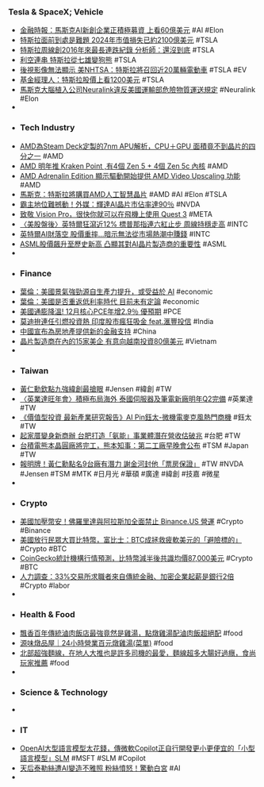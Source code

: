 ### Tesla & SpaceX; Vehicle
- [金融時報：馬斯克AI新創企業正積極募資 上看60億美元](https://news.cnyes.com/news/id/5438357) #AI #Elon
- [特斯拉面前到處是難題 2024年市值損失已約2100億美元](https://news.cnyes.com/news/id/5438182) #TSLA
- [特斯拉周線創2016年來最長連跌紀錄 分析師：還沒到底](https://news.cnyes.com/news/id/5438552) #TSLA
- [利空連串 特斯拉從七雄變狗熊](https://www.ctee.com.tw/news/20240127700667-430704) #TSLA
- [後視影像無法顯示 美NHTSA：特斯拉將召回近20萬輛電動車](https://news.cnyes.com/news/id/5438407) #TSLA #EV
- [基金經理人：特斯拉股價上看1200美元](https://news.cnyes.com/news/id/5438558) #TSLA
- [馬斯克大腦植入公司Neuralink違反美國運輸部危險物質運送規定](https://news.cnyes.com/news/id/5438402) #Neuralink #Elon
-
- ### Tech Industry
- [AMD為Steam Deck定製的7nm APU解析，CPU＋GPU 面積竟不到晶片的四分之一](https://www.techbang.com/posts/112100-amds-custom-7nm-van-gogh-apu-for-the-steam-deck-was-revealed) #AMD
- [AMD 明年推 Kraken Point ,有4個 Zen 5 + 4個 Zen 5c 內核](https://www.coolaler.com/index/amd-明年推-kraken-point-有4個-zen-5-4個-zen-5c-內核/) #AMD
- [AMD Adrenalin Edition 顯示驅動開始提供 AMD Video Upscaling 功能](https://benchlife.info/amd-adrenalin-edition-display-driver-begins-to-provide-amd-video-upscaling-function/) #AMD
- [馬斯克：特斯拉將購買AMD人工智慧晶片](https://news.cnyes.com/news/id/5438567) #AMD #AI #Elon #TSLA
- [霸主地位難撼動！外媒：輝達AI晶片市佔率達90％](https://ec.ltn.com.tw/article/breakingnews/4564780) #NVDA
- [致敬 Vision Pro，很快你就可以在飛機上使用 Quest 3](https://technews.tw/2024/01/27/vision-pro-meta-quest-3/) #META
- [〈美股盤後〉英特爾狂瀉近12% 標普那指連六紅止步 周線持穩走高](https://news.cnyes.com/news/id/5438550) #INTC
- [英特爾AI財落空 股價重摔…暗示無法從市場熱潮中賺錢](https://udn.com/news/story/7240/7736727) #INTC
- [ASML股價飆升至歷史新高 凸顯其對AI晶片製造商的重要性](https://news.cnyes.com/news/id/5438455) #ASML
-
- ### Finance
- [葉倫：美國景氣強勁源自生產力提升，或受益於 AI](https://technews.tw/2024/01/26/yellen-usa-productivity-growth/) #economic
- [葉倫：美國是否重返低利率時代 目前未有定論](https://news.cnyes.com/news/id/5438551) #economic
- [美國通膨降溫! 12月核心PCE年增2.9％ 優預期](https://www.ctee.com.tw/news/20240126701799-430701) #PCE
- [莫迪拚連任引燃投資熱 印度股市瘋狂吸金 feat.滙豐投信](https://www.ctee.com.tw/news/20240127700013-430702) #India
- [中國宣布為房地產提供新的金融支持](https://www.rfi.fr/tw/中國/20240126-中國宣布為房地產提供新的金融支持) #China
- [晶片製造商在內的15家美企 有意向越南投資80億美元](https://news.cnyes.com/news/id/5438398) #Vietnam
-
- ### Taiwan
- [黃仁勳欽點九強緯創最搶眼](https://www.ctee.com.tw/news/20240127700130-439901) #Jensen #緯創 #TW
- [〈英業達旺年會〉積極布局海外 泰國伺服器及筆電新廠明年Q2完備](https://news.cnyes.com/news/id/5438403) #英業達 #TW
- [《價值型投資 最新產業研究報告》AI Pin鈺太-微機電麥克風熱門商機](https://news.cnyes.com/news/id/5437431) #鈺太 #TW
- [起家厝變身新商辦 台肥打造「氨能」事業體潛在營收估破兆](https://news.cnyes.com/news/id/5438418) #台肥 #TW
- [台積電熊本晶圓廠將完工，熊本知事：第二工廠早晚會公布](https://finance.technews.tw/2024/01/26/tsmcs-kumamoto-wafer-fab-will-be-completed/) #TSM #Japan #TW
- [報明牌！黃仁勳點名9台廠有潛力 謝金河封他「票房保證」](https://www.msn.com/zh-tw/money/topstories/報明牌-黃仁勳點名9台廠有潛力-謝金河封他-票房保證/ar-BB1hkWN5?ocid=finance-verthp-feeds) #TW #NVDA #Jensen #TSM #MTK #日月光 #華碩 #廣達 #緯創 #技嘉 #微星
-
- ### Crypto
- [美國加壓幣安！佛羅里達與阿拉斯加全面禁止 Binance.US 營運](https://www.blocktempo.com/binance-us-faces-bans-in-florida-and-alaska/) #Crypto #Binance
- [美國放行民眾大買比特幣，富比士：BTC成拯救疲軟美元的「避險標的」](https://www.blocktempo.com/bitcoin-became-the-savior-for-us-gov-to-secure-us-dollars/) #Crypto #BTC
- [CoinGecko統計機構行情預測，比特幣減半後共識均價87,000美元](https://abmedia.io/coingecko-bitcoin-price-predictions-for-2024) #Crypto #BTC
- [人力調查：33%交易所求職者來自傳統金融、加密企業起薪是銀行2倍](https://www.blocktempo.com/cryptocurrency-industry-attracts-traditional-finance-workers/) #Crypto #labor
-
- ### Health & Food
- [飄香百年傳統滷肉飯店最強竟然是雞湯，點燉雞湯配滷肉飯超絕配](https://www.girlslifeplan.com/wongje/) #food
- [源味燉品屋｜24小時營業百元燉雞湯(菜單)](https://www.girlslifeplan.com/uwdpw/) #food
- [北部超強麵線，在地人大推也是許多司機的最愛，麵線超多大腸好過癮，食尚玩家推薦](https://www.girlslifeplan.com/abamesi/) #food
-
- ### Science & Technology
-
- ### IT
- [OpenAI大型語言模型太花錢，傳微軟Copilot正自行開發更小更便宜的「小型語言模型」SLM](https://www.techbang.com/posts/112753-it-is-reported-that-microsoft-is-developing-its-own-ai-model) #MSFT #SLM #Copilot
- [天后泰勒絲遭AI變造不雅照 粉絲憤怒！驚動白宮](https://tw.news.yahoo.com/天后泰勒絲遭ai變造不雅照-粉絲憤怒-驚動白宮-140400355.html) #AI
-